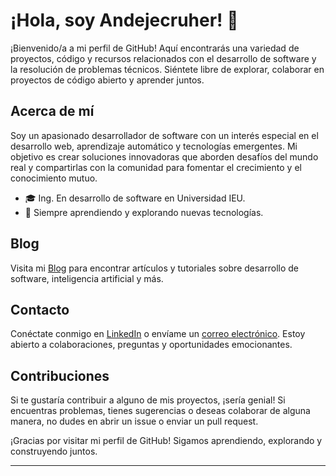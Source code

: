 # ¡Hola, soy Andejecruher! 👋

¡Bienvenido/a a mi perfil de GitHub! Aquí encontrarás una variedad de proyectos, código y recursos relacionados con el desarrollo de software y la resolución de problemas técnicos. Siéntete libre de explorar, colaborar en proyectos de código abierto y aprender juntos.

## Acerca de mí

Soy un apasionado desarrollador de software con un interés especial en el desarrollo web, aprendizaje automático y tecnologías emergentes. Mi objetivo es crear soluciones innovadoras que aborden desafíos del mundo real y compartirlas con la comunidad para fomentar el crecimiento y el conocimiento mutuo.

- 🎓 Ing. En desarrollo de software en Universidad IEU.
- 🌱 Siempre aprendiendo y explorando nuevas tecnologías.

## Blog

Visita mi [Blog](https://andejecruher.com/blog) para encontrar artículos y tutoriales sobre desarrollo de software, inteligencia artificial y más.

## Contacto

Conéctate conmigo en [LinkedIn](https://www.linkedin.com/in/antonio-de-jes%C3%BAs-cruz-hern%C3%A1ndez-2535748b/) o envíame un [correo electrónico](mailto:andejecruher@example.com). Estoy abierto a colaboraciones, preguntas y oportunidades emocionantes.

## Contribuciones

Si te gustaría contribuir a alguno de mis proyectos, ¡sería genial! Si encuentras problemas, tienes sugerencias o deseas colaborar de alguna manera, no dudes en abrir un issue o enviar un pull request.

¡Gracias por visitar mi perfil de GitHub! Sigamos aprendiendo, explorando y construyendo juntos.

---

